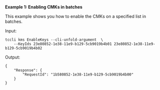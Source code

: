 **Example 1: Enabling CMKs in batches**

This example shows you how to enable the CMKs on a specified list in batches.

Input: 

```
tccli kms EnableKeys --cli-unfold-argument  \
    --KeyIds 23e80852-1e38-11e9-b129-5cb9019b4b01 23e80852-1e38-11e9-b129-5cb9019b4b02
```

Output: 
```
{
    "Response": {
        "RequestId": "1b580852-1e38-11e9-b129-5cb9019b4b00"
    }
}
```

